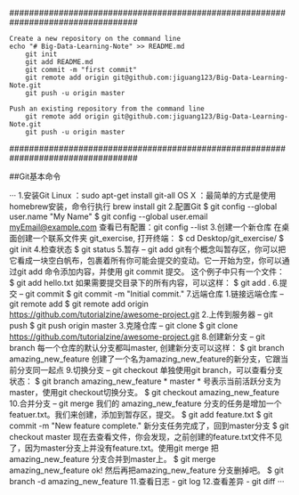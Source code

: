 ##################################################################################
	
	Create a new repository on the command line
	echo "# Big-Data-Learning-Note" >> README.md
		git init
		git add README.md
		git commit -m "first commit"
		git remote add origin git@github.com:jiguang123/Big-Data-Learning-Note.git
		git push -u origin master

	Push an existing repository from the command line
	 	git remote add origin git@github.com:jiguang123/Big-Data-Learning-Note.git
		git push -u origin master
##################################################################################

##Git基本命令

···
	1.安装Git
		Linux ：sudo apt-get install git-all
		OS X  ：最简单的方式是使用homebrew安装，命令行执行 brew install git
	2.配置Git
		$ git config --global user.name "My Name"
		$ git config --global user.email myEmail@example.com
		查看已有配置：git config --list
	3.创建一个新仓库
		在桌面创建一个联系文件夹 git_exercise, 打开终端：
		$ cd Desktop/git_exercise/
		$ git init
	4.检查状态 
		$ git status
	5.暂存 – git add
		git有个概念叫暂存区，你可以把它看成一块空白帆布，包裹着所有你可能会提交的变动。它一开始为空，你可以通过git add 命令添加内容，并使用 git commit 提交。
		这个例子中只有一个文件：
		$ git add hello.txt
		如果需要提交目录下的所有内容，可以这样：
		$ git add .
	6.提交 – git commit
		$ git commit -m "Initial commit."
	7.远端仓库
		1.链接远端仓库 – git remote add
		$ git remote add origin https://github.com/tutorialzine/awesome-project.git
		2.上传到服务器 – git push
		$ git push origin master
		3.克隆仓库 – git clone
		$ git clone https://github.com/tutorialzine/awesome-project.git
	8.创建新分支 – git branch
		每一个仓库的默认分支都叫master, 创建新分支可以这样：
		$ git branch amazing_new_feature
		创建了一个名为amazing_new_feature的新分支，它跟当前分支同一起点
	9.切换分支 – git checkout
		单独使用git branch，可以查看分支状态：
		$ git branch
		  amazing_new_feature
		  * master
		* 号表示当前活跃分支为master，使用git checkout切换分支。
		$ git checkout amazing_new_feature
	10.合并分支 – git merge
		我们的 amazing_new_feature 分支的任务是增加一个featuer.txt。我们来创建，添加到暂存区，提交。
		$ git add feature.txt
		$ git commit -m "New feature complete."
		新分支任务完成了，回到master分支
		$ git checkout master
		现在去查看文件，你会发现，之前创建的feature.txt文件不见了，因为master分支上并没有feature.txt。使用git merge 把 amazing_new_feature 分支合并到master上。
		$ git merge amazing_new_feature
		ok! 然后再把amazing_new_feature 分支删掉吧。
		$ git branch -d amazing_new_feature
	11.查看日志 - git log 
	12.查看差异 - git diff
···